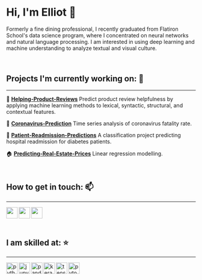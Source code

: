 # Hi, I'm Elliot 👋

Formerly a fine dining professional, I recently graduated from Flatiron School's data science program, where I concentrated on neural networks and natural language processing. I am interested in using deep learning and machine understanding to analyze textual and visual culture.

<br>

## Projects I'm currently working on: :telescope:
---
:100: [**Helping-Product-Reviews**](https://github.com/thisiselliot/HelpingProductReviews)
Predict product review helpfulness by applying machine learning methods to lexical, syntactic, structural, and contextual features.

:syringe: [**Coronavirus-Prediction**](https://github.com/thisiselliot/Coronavirus-Prediction)
Time series analysis of coronavirus fatality rate.

:hospital: [**Patient-Readmission-Predictions**](https://github.com/thisiselliot/Patient-Readmission-Predictions)
A classification project predicting hospital readmission for diabetes patients.

:house: [**Predicting-Real-Estate-Prices**](https://github.com/thisiselliot/Predicting-Real-Estate-Prices-in-King-County-WA)
Linear regression modelling.

<br>

## How to get in touch: :mailbox:
---
<p>
  <a href="https://www.linkedin.com/in/elliot-macy/" target="blank"><img align="left" src="https://cdn.jsdelivr.net/npm/simple-icons@3.0.1/icons/linkedin.svg" height="30" width="30" /></a>
  <a href="https://elimacy.medium.com/" target="blank"><img align="left" src="https://cdn.jsdelivr.net/npm/simple-icons@3.0.1/icons/medium.svg"  height="30" width="30" /></a>
  <a href="https://twitter.com/EliMacy/" target="blank"><img align="left" src="https://cdn.jsdelivr.net/npm/simple-icons@3.0.1/icons/twitter.svg"  height="30" width="30" /></a>
</p>


<br>
<br>
<br>

## I am skilled at: :star:
---
<p align="left">
  <img src="https://cdn.jsdelivr.net/npm/simple-icons@3.0.1/icons/python.svg" alt="python" align="left" width="30" height="30"/>
  <img src="https://cdn.jsdelivr.net/npm/simple-icons@3.0.1/icons/jupyter.svg" alt="jupyter" align="left" width="30" height="30"/>
  <img src="https://cdn.jsdelivr.net/npm/simple-icons@3.0.1/icons/pandas.svg" alt="pandas" align="left" width="30" height="30"/>
  <img src="https://cdn.jsdelivr.net/npm/simple-icons@3.0.1/icons/keras.svg" alt="keras" align="left" width="30" height="30"/>
  <img src="https://cdn.jsdelivr.net/npm/simple-icons@3.0.1/icons/tensorflow.svg" alt="tensorflow" align="left" width="30" height="30"/>
  <img src="https://cdn.jsdelivr.net/npm/simple-icons@3.0.1/icons/pytorch.svg" alt="pytorch" align="left" width="30" height="30"/>
</p>

<br>

<!--
**thisiselliot/thisiselliot** is a ✨ _special_ ✨ repository because its `README.md` (this file) appears on your GitHub profile.

Here are some ideas to get you started:

- 🔭 I’m currently working on ...
- 🌱 I’m currently learning ...
- 👯 I’m looking to collaborate on ...
- 🤔 I’m looking for help with ...
- 💬 Ask me about ...
- 📫 How to reach me: ...
- 😄 Pronouns: ...
- ⚡ Fun fact: ...
-->
